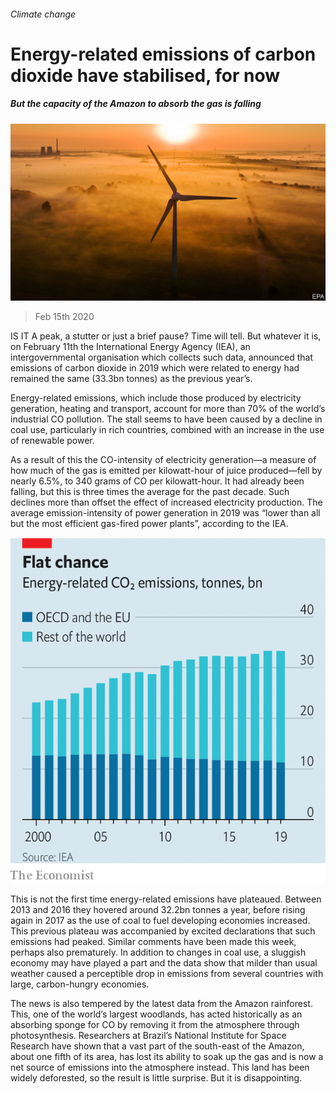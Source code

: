 ###### Climate change

# Energy-related emissions of carbon dioxide have stabilised, for now 

##### But the capacity of the Amazon to absorb the gas is falling 

![image](images/20200215_STP503.jpg) 

> Feb 15th 2020 

IS IT A peak, a stutter or just a brief pause? Time will tell. But whatever it is, on February 11th the International Energy Agency (IEA), an intergovernmental organisation which collects such data, announced that emissions of carbon dioxide in 2019 which were related to energy had remained the same (33.3bn tonnes) as the previous year’s.

Energy-related emissions, which include those produced by electricity generation, heating and transport, account for more than 70% of the world’s industrial CO pollution. The stall seems to have been caused by a decline in coal use, particularly in rich countries, combined with an increase in the use of renewable power.


As a result of this the CO-intensity of electricity generation—a measure of how much of the gas is emitted per kilowatt-hour of juice produced—fell by nearly 6.5%, to 340 grams of CO per kilowatt-hour. It had already been falling, but this is three times the average for the past decade. Such declines more than offset the effect of increased electricity production. The average emission-intensity of power generation in 2019 was “lower than all but the most efficient gas-fired power plants”, according to the IEA.

![image](images/20200215_STC180.png) 


This is not the first time energy-related emissions have plateaued. Between 2013 and 2016 they hovered around 32.2bn tonnes a year, before rising again in 2017 as the use of coal to fuel developing economies increased. This previous plateau was accompanied by excited declarations that such emissions had peaked. Similar comments have been made this week, perhaps also prematurely. In addition to changes in coal use, a sluggish economy may have played a part and the data show that milder than usual weather caused a perceptible drop in emissions from several countries with large, carbon-hungry economies.

The news is also tempered by the latest data from the Amazon rainforest. This, one of the world’s largest woodlands, has acted historically as an absorbing sponge for CO by removing it from the atmosphere through photosynthesis. Researchers at Brazil’s National Institute for Space Research have shown that a vast part of the south-east of the Amazon, about one fifth of its area, has lost its ability to soak up the gas and is now a net source of emissions into the atmosphere instead. This land has been widely deforested, so the result is little surprise. But it is disappointing.

